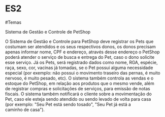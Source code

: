 # ES2

#Temas

Sistema de Gestão e Controle de PetShop

 O Sistema de Gestão e Controle para PetShop deve registrar os Pets que costumam ser atendidos e os seus respectivos donos, os donos precisam apenas informar nome, CPF e endereço, através desse endereço o PetShop poderá atender o serviço de busca e entrega do Pet, caso o dono solicite esse serviço. Já os Pets, será registrado dados como nome, RGA, espécie, raça, sexo, cor, vacinas já tomadas, se o Pet possui alguma necessidade especial (por exemplo: não possui o movimento traseiro das pernas, é muito nervoso, é muito pesado, etc). O sistema também controla as vendas e o estoque do PetShop, em relação aos produtos que o mesmo vende, além de registrar compras e solicitações de serviços, para emissão de notas fiscais. O sistema também notificará o cliente sobre a movimentação do Pet, caso ele esteja sendo atendido ou sendo levado de volta para casa (por exemplo: "Seu Pet está sendo tosado", "Seu Pet já está a caminho de casa").
